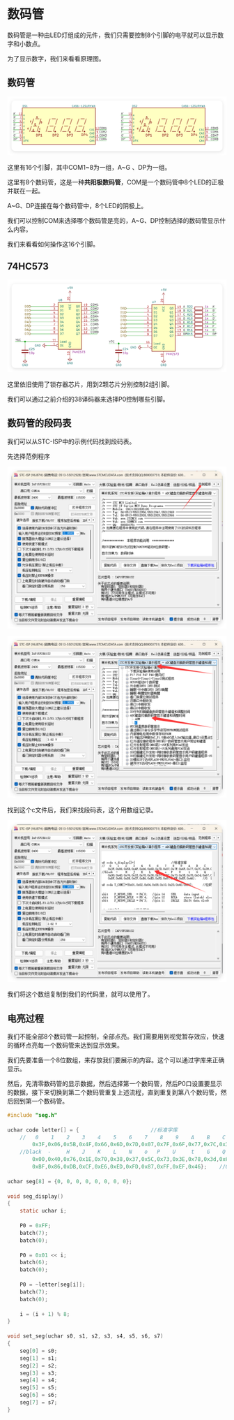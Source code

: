 # 数码管

数码管是一种由LED灯组成的元件，我们只需要控制8个引脚的电平就可以显示数字和小数点。

为了显示数字，我们来看看原理图。

## 数码管

![QQ_1759674263774](./%E6%95%B0%E7%A0%81%E7%AE%A1.assets/QQ_1759674263774.png)

这里有16个引脚，其中COM1~8为一组，A~G 、DP为一组。

这里有8个数码管，这是一种**共阳极数码管**，COM是一个数码管中8个LED的正极并联在一起。

A~G、DP连接在每个数码管中，8个LED的阴极上。

我们可以控制COM来选择哪个数码管是亮的，A~G、DP控制选择的数码管显示什么内容。

我们来看看如何操作这16个引脚。

## 74HC573

![QQ_1759674716398](./%E6%95%B0%E7%A0%81%E7%AE%A1.assets/QQ_1759674716398.png)

这里依旧使用了锁存器芯片，用到2颗芯片分别控制2组引脚。

我们可以通过之前介绍的38译码器来选择P0控制哪些引脚。

## 数码管的段码表

我们可以从STC-ISP中的示例代码找到段码表。

先选择范例程序

![QQ_1759674932466](./%E6%95%B0%E7%A0%81%E7%AE%A1.assets/QQ_1759674932466.png)

![QQ_1759674974703](./%E6%95%B0%E7%A0%81%E7%AE%A1.assets/QQ_1759674974703.png)

找到这个c文件后，我们来找段码表，这个用数组记录。

![QQ_1759675026035](./%E6%95%B0%E7%A0%81%E7%AE%A1.assets/QQ_1759675026035.png)

我们将这个数组复制到我们的代码里，就可以使用了。

## 电亮过程

我们不能全部8个数码管一起控制，全部点亮。我们需要用到视觉暂存效应，快速的循环点亮每一个数码管来达到显示效果。

我们先要准备一个8位数组，来存放我们要展示的内容。这个可以通过字库来正确显示。

然后，先清零数码管的显示数据，然后选择第一个数码管，然后P0口设置要显示的数据，接下来切换到第二个数码管重复上述流程，直到重复到第八个数码管，然后回到第一个数码管。

```c
#include "seg.h"

uchar code letter[] = {                       //标准字库
    //   0    1    2    3    4    5    6    7    8    9    A    B    C    D    E    F
        0x3F,0x06,0x5B,0x4F,0x66,0x6D,0x7D,0x07,0x7F,0x6F,0x77,0x7C,0x39,0x5E,0x79,0x71,
    //black  -     H    J    K    L    N    o   P    U     t    G    Q    r   M    y
        0x00,0x40,0x76,0x1E,0x70,0x38,0x37,0x5C,0x73,0x3E,0x78,0x3d,0x67,0x50,0x37,0x6e,
        0xBF,0x86,0xDB,0xCF,0xE6,0xED,0xFD,0x87,0xFF,0xEF,0x46};    //0. 1. 2. 3. 4. 5. 6. 7. 8. 9. -1

uchar seg[8] = {0, 0, 0, 0, 0, 0, 0, 0};

void seg_display()
{
    static uchar i;

    P0 = 0xFF;
    batch(7);
    batch(0);

    P0 = 0x01 << i;
    batch(6);
    batch(0);

    P0 = ~letter[seg[i]];
    batch(7);
    batch(0);
    
    i = (i + 1) % 8;
}

void set_seg(uchar s0, s1, s2, s3, s4, s5, s6, s7)
{
    seg[0] = s0;
    seg[1] = s1;
    seg[2] = s2;
    seg[3] = s3;
    seg[4] = s4;
    seg[5] = s5;
    seg[6] = s6;
    seg[7] = s7;
}
```

